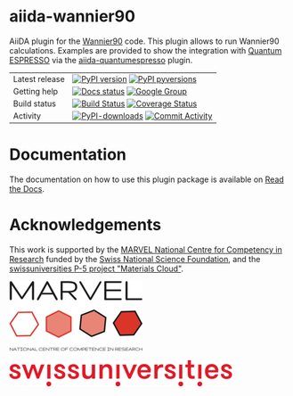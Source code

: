 # aiida-wannier90
AiiDA plugin for the [Wannier90](http://www.wannier.org) code.
This plugin allows to run Wannier90 calculations.
Examples are provided to show the integration with [Quantum ESPRESSO](https://www.quantum-espresso.org) via the [aiida-quantumespresso](https://github.com/aiidateam/aiida-quantumespresso) plugin.

|     | |
|-----|----------------------------------------------------------------------------|
|Latest release| [![PyPI version](https://badge.fury.io/py/aiida-wannier90.svg)](https://badge.fury.io/py/aiida-wannier90) [![PyPI pyversions](https://img.shields.io/pypi/pyversions/aiida-wannier90.svg)](https://pypi.python.org/pypi/aiida-wannier90/) |
|Getting help| [![Docs status](https://readthedocs.org/projects/aiida-wannier90/badge)](http://aiida-wannier90.readthedocs.io/) [![Google Group](https://img.shields.io/badge/-Google%20Group-lightgrey.svg)](https://groups.google.com/forum/#!forum/aiidausers)
|Build status| [![Build Status](https://github.com/aiidateam/aiida-wannier90/actions/workflows/ci.yml/badge.svg)](https://github.com/aiidateam/aiida-wannier90/actions) [![Coverage Status](https://codecov.io/gh/aiidateam/aiida-wannier90/branch/develop/graph/badge.svg)](https://codecov.io/gh/aiidateam/aiida-wannier90) |
|Activity| [![PyPI-downloads](https://img.shields.io/pypi/dm/aiida-wannier90.svg?style=flat)](https://pypistats.org/packages/aiida-wannier90) [![Commit Activity](https://img.shields.io/github/commit-activity/m/aiidateam/aiida-wannier90.svg)](https://github.com/aiidateam/aiida-wannier90/pulse)

# Documentation
The documentation on how to use this plugin package is available on [Read the Docs](http://aiida-wannier90.readthedocs.io/).

# Acknowledgements

This work is supported by the [MARVEL National Centre for Competency in Research](<http://nccr-marvel.ch>) funded by the [Swiss National Science Foundation](<http://www.snf.ch/en>), and the [swissuniversities P-5 project "Materials Cloud"](<https://www.materialscloud.org/swissuniversities>).

![MARVEL](misc/logos/MARVEL.png)

![swissuniversities](misc/logos/swissuniversities.png)
